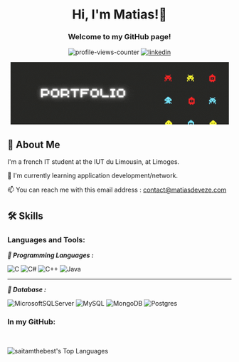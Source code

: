 
<h1 align="center">Hi, I'm Matias!👋</h1>
<h3 align="center">Welcome to my GitHub page!</h3>

<div align="center">
  
  ![profile-views-counter](https://komarev.com/ghpvc/?username=SaitamTheBest&style=for-the-badge) [![linkedin](https://img.shields.io/badge/linkedin-0A66C2?style=for-the-badge&logo=linkedin&logoColor=white)](https://www.linkedin.com/in/matias-deveze/)
  
  ![I am GitHub Readme Generator's creator](https://github.com/SaitamTheBest/SaitamTheBest/blob/main/images/portfolio-banner.gif?raw=true)

  

</div>

## 🚀 About Me
I'm a french IT student at the IUT du Limousin, at Limoges.

🧠 I'm currently learning application development/network.

📫 You can reach me with this email address : contact@matiasdeveze.com


## 🛠 Skills

<h3 align="left">Languages and Tools:</h3>

_**📌 Programming Languages :**_
  
![C](https://img.shields.io/badge/c-%2300599C.svg?style=for-the-badge&logo=c&logoColor=white) ![C#](https://img.shields.io/badge/c%23-%23239120.svg?style=for-the-badge&logo=csharp&logoColor=white) ![C++](https://img.shields.io/badge/c++-%2300599C.svg?style=for-the-badge&logo=c%2B%2B&logoColor=white) ![Java](https://img.shields.io/badge/java-%23ED8B00.svg?style=for-the-badge&logo=openjdk&logoColor=white)

<hr>

_**📌 Database :**_

![MicrosoftSQLServer](https://img.shields.io/badge/Microsoft%20SQL%20Server-CC2927?style=for-the-badge&logo=microsoft%20sql%20server&logoColor=white) ![MySQL](https://img.shields.io/badge/mysql-4479A1.svg?style=for-the-badge&logo=mysql&logoColor=white) ![MongoDB](https://img.shields.io/badge/MongoDB-%234ea94b.svg?style=for-the-badge&logo=mongodb&logoColor=white) ![Postgres](https://img.shields.io/badge/postgres-%23316192.svg?style=for-the-badge&logo=postgresql&logoColor=white)


<h3 align="left">In my GitHub:</h3>

</br>

![saitamthebest's Top Languages](https://github-readme-stats.vercel.app/api/top-langs/?username=saitamthebest&theme=dark&show_icons=true&hide_border=true&layout=compact)

